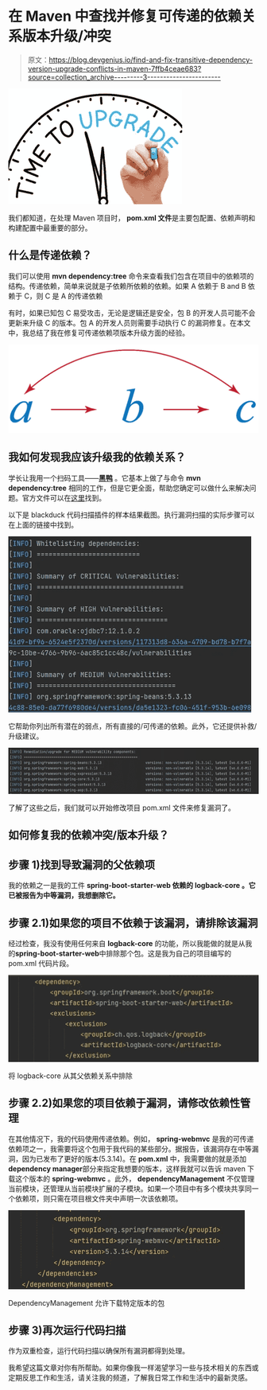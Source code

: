 # 在 Maven 中查找并修复可传递的依赖关系版本升级/冲突

> 原文：<https://blog.devgenius.io/find-and-fix-transitive-dependency-version-upgrade-conflicts-in-maven-7ffb4ceae683?source=collection_archive---------3----------------------->

![](img/9390a30c31c0a638d379ae64c7826a8c.png)

我们都知道，在处理 Maven 项目时， **pom.xml 文件**是主要包配置、依赖声明和构建配置中最重要的部分。

## 什么是传递依赖？

我们可以使用 **mvn dependency:tree** 命令来查看我们包含在项目中的依赖项的结构。传递依赖，简单来说就是子依赖所依赖的依赖。如果 A 依赖于 B and B 依赖于 C，则 C 是 A 的传递依赖

有时，如果已知包 C 易受攻击，无论是逻辑还是安全，包 B 的开发人员可能不会更新来升级 C 的版本。包 A 的开发人员则需要手动执行 C 的漏洞修复。在本文中，我总结了我在修复可传递依赖项版本升级方面的经验。

![](img/a686e6895d44065c28de485397c3e68e.png)

## 我如何发现我应该升级我的依赖关系？

学长让我用一个扫码工具——[**黑鸭**](https://www.blackducksoftware.com/) 。它基本上做了与命令 **mvn dependency:tree** 相同的工作，但是它更全面，帮助您确定可以做什么来解决问题。官方文件可以在[这里](https://testing.blackduck.synopsys.com/doc/pdfs/user_guide.pdf)找到。

以下是 blackduck 代码扫描插件的样本结果截图。执行漏洞扫描的实际步骤可以在上面的链接中找到。

![](img/267b8ff1358ae1aa27174b5be4bb4dff.png)

它帮助你列出所有潜在的弱点，所有直接的/可传递的依赖。此外，它还提供补救/升级建议。

![](img/a731004f6e35c0697b0f58ea71caf34a.png)

了解了这些之后，我们就可以开始修改项目 pom.xml 文件来修复漏洞了。

## 如何修复我的依赖冲突/版本升级？

## 步骤 1)找到导致漏洞的父依赖项

我的依赖之一是我的工件 **spring-boot-starter-web 依赖的 **logback-core** 。它已被报告为中等漏洞，我想删除它。**

## 步骤 2.1)如果您的项目不依赖于该漏洞，请排除该漏洞

经过检查，我没有使用任何来自 **logback-core** 的功能，所以我能做的就是从我的**spring-boot-starter-web**中排除那个包。这是我为自己的项目编写的 pom.xml 代码片段。

![](img/cf1247aa0a33f7da52cb35408f2fdce1.png)

将 logback-core 从其父依赖关系中排除

## 步骤 2.2)如果您的项目依赖于漏洞，请修改依赖性管理

在其他情况下，我的代码使用传递依赖。例如， **spring-webmvc** 是我的可传递依赖项之一，我需要将这个包用于我代码的某些部分。据报告，该漏洞存在中等漏洞，因为已发布了更好的版本(5.3.14)。在 **pom.xml** 中，我需要做的就是添加**dependency manager**部分来指定我想要的版本，这样我就可以告诉 maven 下载这个版本的 **spring-webmvc** 。此外， **dependencyManagement** 不仅管理当前模块，还管理从当前模块扩展的子模块。如果一个项目中有多个模块共享同一个依赖项，则只需在项目根文件夹中声明一次该依赖项。

![](img/6c665742596267b97580d0795a0d6432.png)

DependencyManagement 允许下载特定版本的包

## 步骤 3)再次运行代码扫描

作为双重检查，运行代码扫描以确保所有漏洞都得到处理。

我希望这篇文章对你有所帮助。如果你像我一样渴望学习一些与技术相关的东西或定期反思工作和生活，请关注我的频道，了解我日常工作和生活中的最新灵感。